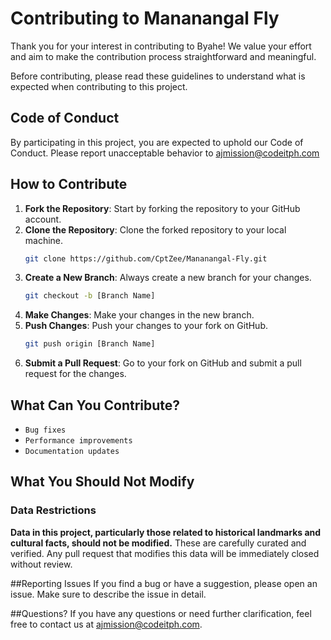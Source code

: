 # Contributing to Mananangal Fly

Thank you for your interest in contributing to Byahe! We value your effort and aim to make the contribution process straightforward and meaningful.

Before contributing, please read these guidelines to understand what is expected when contributing to this project.

## Code of Conduct
By participating in this project, you are expected to uphold our Code of Conduct. Please report unacceptable behavior to ajmission@codeitph.com

## How to Contribute

1. **Fork the Repository**: Start by forking the repository to your GitHub account.
2. **Clone the Repository**: Clone the forked repository to your local machine.
    ```bash
    git clone https://github.com/CptZee/Mananangal-Fly.git
    ```
3. **Create a New Branch**: Always create a new branch for your changes.
    ```bash
    git checkout -b [Branch Name]
    ```
4. **Make Changes**: Make your changes in the new branch.
5. **Push Changes**: Push your changes to your fork on GitHub.
    ```bash
    git push origin [Branch Name]
    ```
6. **Submit a Pull Request**: Go to your fork on GitHub and submit a pull request for the changes.

## What Can You Contribute?
- `Bug fixes`
- `Performance improvements`
- `Documentation updates`

## What You Should Not Modify
### Data Restrictions
**Data in this project, particularly those related to historical landmarks and cultural facts, should not be modified.** These are carefully curated and verified. Any pull request that modifies this data will be immediately closed without review.

##Reporting Issues
If you find a bug or have a suggestion, please open an issue. Make sure to describe the issue in detail.

##Questions?
If you have any questions or need further clarification, feel free to contact us at ajmission@codeitph.com.
